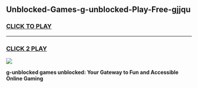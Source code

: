 
## Unblocked-Games-g-unblocked-Play-Free-gjjqu
<h3>
<a href="https://premium76.site?title=g-unblocked&ref=21A">CLICK TO PLAY</a></h3>
<hr>

<h3>
<a href="https://premium76.site?title=g-unblocked&ref=21A">CLICK 2 PLAY</a>
  
</h3>

<a href="https://premium76.site?title=g-unblocked&ref=21A"><img src="https://clearcache.store/games.png"></a>


**g-unblocked games unblocked: Your Gateway to Fun and Accessible Online Gaming**
